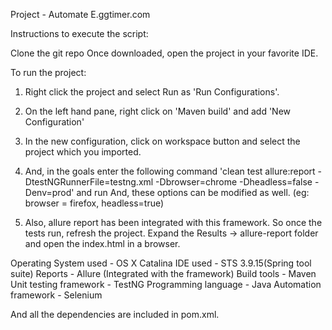 Project - Automate E.ggtimer.com

Instructions to execute the script:

Clone the git repo 
Once downloaded, open the project in your favorite IDE.

To run the project:

1. Right click the project and select Run as 'Run Configurations'.

2. On the left hand pane, right click on 'Maven build' and add 'New Configuration'

3. In the new configuration, click on workspace button and select the project which you imported.

4. And, in the goals enter the following command 'clean test allure:report -DtestNGRunnerFile=testng.xml -Dbrowser=chrome -Dheadless=false -Denv=prod' and run
And, these options can be modified as well. (eg: browser = firefox, headless=true)

5. Also, allure report has been integrated with this framework. So once the tests run, refresh the project. Expand the Results -> allure-report folder and open the index.html in a browser.

Operating System used - OS X Catalina
IDE used - STS 3.9.15(Spring tool suite)
Reports - Allure (Integrated with the framework)
Build tools - Maven
Unit testing framework - TestNG
Programming language - Java
Automation framework - Selenium

And all the dependencies are included in pom.xml.
